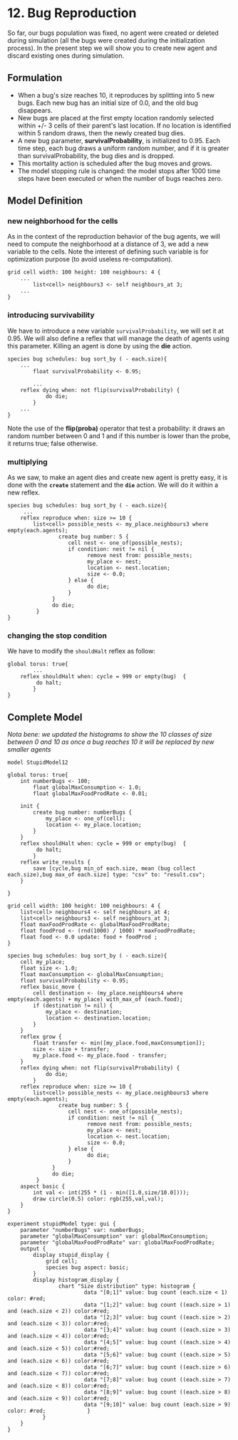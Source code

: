 # 12. Bug Reproduction
So far, our bugs population was fixed, no agent were created or deleted during simulation (all the bugs were created during the initialization process). In the present step we will show you to create new agent and discard existing ones during simulation.








## Formulation
  * When a bug's size reaches 10, it reproduces by splitting into 5 new bugs. Each new bug has an initial size of 0.0, and the old bug disappears.
  * New bugs are placed at the first empty location randomly selected within +/- 3 cells of their parent's last location. If no location is identified within 5 random draws, then the newly created bug dies.
  * A new bug parameter, **survivalProbability**, is initialized to 0.95. Each time step, each bug draws a uniform random number, and if it is greater than survivalProbability, the bug dies and is dropped.
  * This mortality action is scheduled after the bug moves and grows.
  * The model stopping rule is changed: the model stops after 1000 time steps have been executed or when the number of bugs reaches zero.






## Model Definition

### new neighborhood for the cells
As in the context of the reproduction behavior of the bug agents, we will need to compute the neighborhood at a distance of 3, we add a new variable to the cells. Note the interest of defining such variable is for optimization purpose (to avoid useless re-computation).
```
grid cell width: 100 height: 100 neighbours: 4 {
	...
        list<cell> neighbours3 <- self neighbours_at 3;
	...
}
```
### introducing survivability

We have to introduce a new variable `survivalProbability`, we will set it at 0.95. We will also define a reflex that will manage the death of agents using this parameter. Killing an agent is done by using the **die** action.

```
species bug schedules: bug sort_by ( - each.size){
	...
        float survivalProbability <- 0.95;
	
        ...
	reflex dying when: not flip(survivalProbability) {
    	    do die;
        }
	...
} 
```

Note the use of the **flip(proba)** operator that test a probability: it draws an random number between 0 and 1 and if this number is lower than the probe, it returns true; false otherwise.

### multiplying

As we saw, to make an agent dies and create new agent is pretty easy, it is done with the **`create`** statement and the **`die`** action. We will do it within a new reflex.

```
species bug schedules: bug sort_by ( - each.size){
	 ...
	reflex reproduce when: size >= 10 {
		list<cell> possible_nests <- my_place.neighbours3 where empty(each.agents);
       	        create bug number: 5 {
                   cell nest <- one_of(possible_nests);
                   if condition: nest != nil {
                         remove nest from: possible_nests;
            	         my_place <- nest;
            	         location <- nest.location;
            	         size <- 0.0;
                   } else {
            	         do die;
                   }
              }
              do die;
         }
} 
```


### changing the stop condition

We have to modify the `shouldHalt` reflex as follow:

```
global torus: true{
        ...
	reflex shouldHalt when: cycle = 999 or empty(bug)  {
		 do halt;
        }
}
```





## Complete Model
_Nota bene: we updated the histograms to show the 10 classes of size between 0 and 10 as once a bug reaches 10 it will be replaced by new smaller agents_
```
model StupidModel12

global torus: true{
	int numberBugs <- 100;
        float globalMaxConsumption <- 1.0;
        float globalMaxFoodProdRate <- 0.01;
    
	init {
		create bug number: numberBugs {
			my_place <- one_of(cell);
			location <- my_place.location;
		}
	}
	reflex shouldHalt when: cycle = 999 or empty(bug)  {
		 do halt;
        }
	reflex write_results {
		save [cycle,bug min_of each.size, mean (bug collect each.size),bug max_of each.size] type: "csv" to: "result.csv";
	}
	
}

grid cell width: 100 height: 100 neighbours: 4 {
	list<cell> neighbours4 <- self neighbours_at 4;
	list<cell> neighbours3 <- self neighbours_at 3;
	float maxFoodProdRate <- globalMaxFoodProdRate;
	float foodProd <- (rnd(1000) / 1000) * maxFoodProdRate;
	float food <- 0.0 update: food + foodProd ;
}

species bug schedules: bug sort_by ( - each.size){
	cell my_place;
	float size <- 1.0;
	float maxConsumption <- globalMaxConsumption;
	float survivalProbability <- 0.95;
	reflex basic_move {
		cell destination <- (my_place.neighbours4 where empty(each.agents) + my_place) with_max_of (each.food);
		if (destination != nil) {
			my_place <- destination;
			location <- destination.location;
		}
	}
	reflex grow {
		float transfer <- min([my_place.food,maxConsumption]);
		size <- size + transfer;
		my_place.food <- my_place.food - transfer;
	}
	reflex dying when: not flip(survivalProbability) {
    	    do die;
        }
	reflex reproduce when: size >= 10 {
		list<cell> possible_nests <- my_place.neighbours3 where empty(each.agents);
       	        create bug number: 5 {
                   cell nest <- one_of(possible_nests);
                   if condition: nest != nil {
                         remove nest from: possible_nests;
            	         my_place <- nest;
            	         location <- nest.location;
            	         size <- 0.0;
                   } else {
            	         do die;
                   }
              }
              do die;
         }
	aspect basic {
		int val <- int(255 * (1 - min([1.0,size/10.0])));
		draw circle(0.5) color: rgb(255,val,val);
	}
} 

experiment stupidModel type: gui {
	parameter "numberBugs" var: numberBugs;
 	parameter "globalMaxConsumption" var: globalMaxConsumption;
  	parameter "globalMaxFoodProdRate" var: globalMaxFoodProdRate;	
  	output {
		display stupid_display {
			grid cell;
			species bug aspect: basic;
		}
		display histogram_display {
	            chart "Size distribution" type: histogram {
                        data "[0;1]" value: bug count (each.size < 1) color: #red;
                        data "[1;2]" value: bug count ((each.size > 1) and (each.size < 2)) color:#red;
                        data "[2;3]" value: bug count ((each.size > 2) and (each.size < 3)) color:#red;
                        data "[3;4]" value: bug count ((each.size > 3) and (each.size < 4)) color:#red;
                        data "[4;5]" value: bug count ((each.size > 4) and (each.size < 5)) color:#red;
                        data "[5;6]" value: bug count ((each.size > 5) and (each.size < 6)) color:#red;
                        data "[6;7]" value: bug count ((each.size > 6) and (each.size < 7)) color:#red;
                        data "[7;8]" value: bug count ((each.size > 7) and (each.size < 8)) color:#red;
                        data "[8;9]" value: bug count ((each.size > 8) and (each.size < 9)) color:#red;
                        data "[9;10]" value: bug count (each.size > 9) color: #red;	            }
	       }
	}
}
```